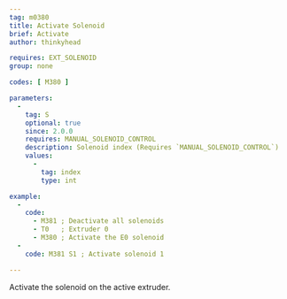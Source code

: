 ```yaml
---
tag: m0380
title: Activate Solenoid
brief: Activate
author: thinkyhead

requires: EXT_SOLENOID
group: none

codes: [ M380 ]

parameters:
  -
    tag: S
    optional: true
    since: 2.0.0
    requires: MANUAL_SOLENOID_CONTROL
    description: Solenoid index (Requires `MANUAL_SOLENOID_CONTROL`)
    values:
      -
        tag: index
        type: int

example:
  -
    code:
      - M381 ; Deactivate all solenoids
      - T0   ; Extruder 0
      - M380 ; Activate the E0 solenoid
  -
    code: M381 S1 ; Activate solenoid 1

---
```


Activate the solenoid on the active extruder.
